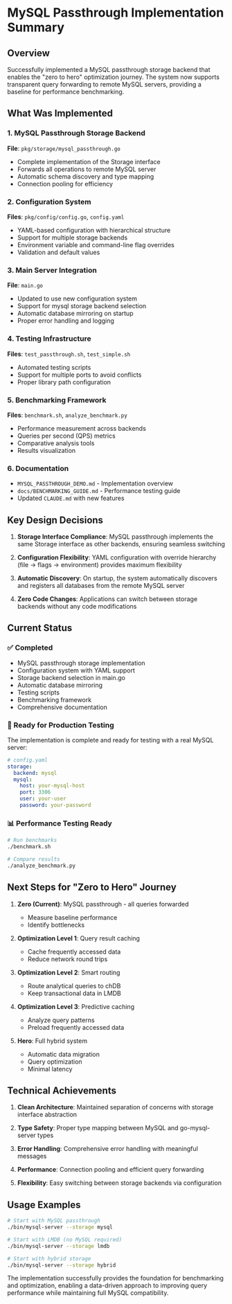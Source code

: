 # MySQL Passthrough Implementation Summary

## Overview

Successfully implemented a MySQL passthrough storage backend that enables the "zero to hero" optimization journey. The system now supports transparent query forwarding to remote MySQL servers, providing a baseline for performance benchmarking.

## What Was Implemented

### 1. MySQL Passthrough Storage Backend
**File**: `pkg/storage/mysql_passthrough.go`
- Complete implementation of the Storage interface
- Forwards all operations to remote MySQL server
- Automatic schema discovery and type mapping
- Connection pooling for efficiency

### 2. Configuration System
**Files**: `pkg/config/config.go`, `config.yaml`
- YAML-based configuration with hierarchical structure
- Support for multiple storage backends
- Environment variable and command-line flag overrides
- Validation and default values

### 3. Main Server Integration
**File**: `main.go`
- Updated to use new configuration system
- Support for mysql storage backend selection
- Automatic database mirroring on startup
- Proper error handling and logging

### 4. Testing Infrastructure
**Files**: `test_passthrough.sh`, `test_simple.sh`
- Automated testing scripts
- Support for multiple ports to avoid conflicts
- Proper library path configuration

### 5. Benchmarking Framework
**Files**: `benchmark.sh`, `analyze_benchmark.py`
- Performance measurement across backends
- Queries per second (QPS) metrics
- Comparative analysis tools
- Results visualization

### 6. Documentation
- `MYSQL_PASSTHROUGH_DEMO.md` - Implementation overview
- `docs/BENCHMARKING_GUIDE.md` - Performance testing guide
- Updated `CLAUDE.md` with new features

## Key Design Decisions

1. **Storage Interface Compliance**: MySQL passthrough implements the same Storage interface as other backends, ensuring seamless switching

2. **Configuration Flexibility**: YAML configuration with override hierarchy (file → flags → environment) provides maximum flexibility

3. **Automatic Discovery**: On startup, the system automatically discovers and registers all databases from the remote MySQL server

4. **Zero Code Changes**: Applications can switch between storage backends without any code modifications

## Current Status

### ✅ Completed
- MySQL passthrough storage implementation
- Configuration system with YAML support
- Storage backend selection in main.go
- Automatic database mirroring
- Testing scripts
- Benchmarking framework
- Comprehensive documentation

### 🔧 Ready for Production Testing
The implementation is complete and ready for testing with a real MySQL server:

```yaml
# config.yaml
storage:
  backend: mysql
  mysql:
    host: your-mysql-host
    port: 3306
    user: your-user
    password: your-password
```

### 📊 Performance Testing Ready
```bash
# Run benchmarks
./benchmark.sh

# Compare results
./analyze_benchmark.py
```

## Next Steps for "Zero to Hero" Journey

1. **Zero (Current)**: MySQL passthrough - all queries forwarded
   - Measure baseline performance
   - Identify bottlenecks

2. **Optimization Level 1**: Query result caching
   - Cache frequently accessed data
   - Reduce network round trips

3. **Optimization Level 2**: Smart routing
   - Route analytical queries to chDB
   - Keep transactional data in LMDB

4. **Optimization Level 3**: Predictive caching
   - Analyze query patterns
   - Preload frequently accessed data

5. **Hero**: Full hybrid system
   - Automatic data migration
   - Query optimization
   - Minimal latency

## Technical Achievements

1. **Clean Architecture**: Maintained separation of concerns with storage interface abstraction

2. **Type Safety**: Proper type mapping between MySQL and go-mysql-server types

3. **Error Handling**: Comprehensive error handling with meaningful messages

4. **Performance**: Connection pooling and efficient query forwarding

5. **Flexibility**: Easy switching between storage backends via configuration

## Usage Examples

```bash
# Start with MySQL passthrough
./bin/mysql-server --storage mysql

# Start with LMDB (no MySQL required)
./bin/mysql-server --storage lmdb

# Start with hybrid storage
./bin/mysql-server --storage hybrid
```

The implementation successfully provides the foundation for benchmarking and optimization, enabling a data-driven approach to improving query performance while maintaining full MySQL compatibility.